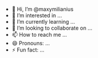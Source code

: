 - 👋 Hi, I’m @maxymilianius
- 👀 I’m interested in ...
- 🌱 I’m currently learning ...
- 💞️ I’m looking to collaborate on ...
- 📫 How to reach me ...
- 😄 Pronouns: ...
- ⚡ Fun fact: ...

<!---
maxymilianius/maxymilianius is a ✨ special ✨ repository because its `README.md` (this file) appears on your GitHub profile.
You can click the Preview link to take a look at your changes.
--->
